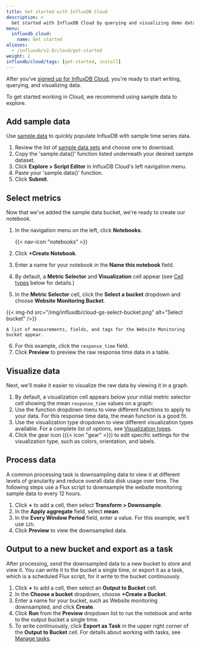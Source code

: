 ```yaml
---
title: Get started with InfluxDB Cloud
description: >
  Get started with InfluxDB Cloud by querying and visualizing demo data in InfluxDB Notebooks.
menu:
  influxdb_cloud:
    name: Get started
aliases:
  - /influxdb/v2.0/cloud/get-started
weight: 2
influxdb/cloud/tags: [get-started, install]
---
```


After you've [signed up for InfluxDB Cloud](/influxdb/cloud/sign-up/), you're ready to start writing, querying, and visualizing data.

To get started working in Cloud, we recommend using sample data to explore. 

## Add sample data

Use [sample data](/influxdb/cloud/reference/sample-data/) to quickly populate InfluxDB with sample time series data.

1. Review the list of [sample data sets](/influxdb/cloud/reference/sample-data/#sample-datasets) and choose one to download. 
2. Copy the 'sample.data()' function listed underneath your desired sample dataset. 
3. Click **Explore > Script Editor** in InfluxDB Cloud's left navigation menu. 
4. Paste your 'sample.data()' function. 
5. Click **Submit**. 

## Select metrics

Now that we've added the sample data bucket, we're ready to create our notebook.

1. In the navigation menu on the left, click **Notebooks**.

    {{< nav-icon "notebooks" >}}
2. Click **+Create Notebook**.
3. Enter a name for your notebook in the **Name this notebook** field.
4. By default, a **Metric Selector** and **Visualization** cell appear (see [Cell types](#cell-types) below for details.)
5. In the **Metric Selector** cell, click the **Select a bucket** dropdown and choose **Website Monitoring Bucket**.

{{< img-hd src="/img/influxdb/cloud-gs-select-bucket.png" alt="Select bucket" />}}

    A list of measurements, fields, and tags for the Website Monitoring bucket appear.

6. For this example, click the `response_time` field.
7. Click **Preview** to preview the raw response time data in a table.

## Visualize data

Next, we'll make it easier to visualize the raw data by viewing it in a graph.

1. By default, a visualization cell appears below your initial metric selector cell showing the mean `response_time` values on a graph:
2. Use the function dropdown menu to view different functions to apply to your data. For this response time data, the mean function is a good fit.
3. Use the visualization type dropdown to view different visualization types available.
For a complete list of options, see [Visualization types](/influxdb/cloud/visualize-data/visualization-types/).
4. Click the gear icon ({{< icon "gear" >}}) to edit specific settings for the visualization type, such as colors, orientation, and labels.

## Process data

A common processing task is downsampling data to view it at different levels of granularity and reduce overall data disk usage over time. The following steps use a Flux script to downsample the website monitoring sample data to every 12 hours.

1. Click **+** to add a cell, then select **Transform > Downsample**.
2. In the **Apply aggregate** field, select **mean**.
3. In the **Every Window Period** field, enter a value. For this example, we'll use `12h`.
4. Click **Preview** to view the downsampled data.

## Output to a new bucket and export as a task

After processing, send the downsampled data to a new bucket to store and view it. You can write it to the bucket a single time, or export it as a task, which is a scheduled Flux script, for it write to the bucket continuously.

1. Click **+** to add a cell, then select an **Output to Bucket** cell.
2. In the **Choose a bucket** dropdown, choose **+Create a Bucket**.
3. Enter a name for your bucket, such as Website monitoring downsampled, and click **Create**.
4. Click **Run** from the **Preview** dropdown list to run the notebook and write to the output bucket a single time.
5. To write continuously, click **Export as Task** in the upper right corner of the **Output to Bucket** cell. For details about working with tasks, see [Manage tasks](/influxdb/cloud/process-data/manage-tasks/).

